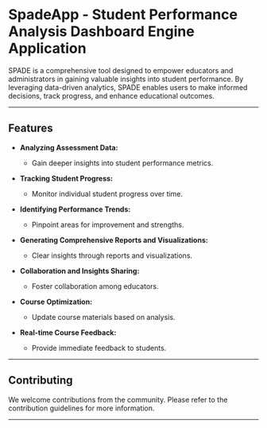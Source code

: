 # SpadeApp - Student Performance Analysis Dashboard Engine Application

SPADE is a comprehensive tool designed to empower educators and administrators in gaining valuable insights into student performance. By leveraging data-driven analytics, SPADE enables users to make informed decisions, track progress, and enhance educational outcomes.
<br>

---

## Features

- **Analyzing Assessment Data:** 
  - Gain deeper insights into student performance metrics.

- **Tracking Student Progress:** 
  - Monitor individual student progress over time.

- **Identifying Performance Trends:** 
  - Pinpoint areas for improvement and strengths.

- **Generating Comprehensive Reports and Visualizations:** 
  - Clear insights through reports and visualizations.

- **Collaboration and Insights Sharing:** 
  - Foster collaboration among educators.

- **Course Optimization:** 
  - Update course materials based on analysis.

- **Real-time Course Feedback:** 
  - Provide immediate feedback to students.

---


## Contributing

We welcome contributions from the community. Please refer to the contribution guidelines for more information.

---
